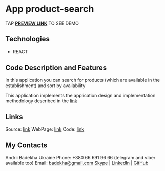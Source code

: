# App product-search
TAP **[PREVIEW LINK](https://andriifront.github.io/rct-product-search/)** TO SEE DEMO


## Technologies
 - REACT


## Code Description and Features
In this application you can search for products (which are available in the establishment) and sort by availability

This application implements the application design and implementation methodology described in the [link](https://beta.reactjs.org/learn/thinking-in-react)


## Links
Source: [link](https://beta.reactjs.org/learn/thinking-in-react)
WebPage: [link](https://andriifront.github.io/rct-product-search/)
Code: [link](https://github.com/andriiFront/rct-product-search)


## My Contacts
Andrii Badekha
Ukraine
Phone: +380 66 691 96 66 (telegram and viber available too)
Email: [badekha@gmail.com](mailto:badekha@gmail.com)
[Skype](https://join.skype.com/invite/h29gcO1kzY99) | [LinkedIn](https://www.linkedin.com/in/andrii-badekha-3a026b79/) | [GitHub](https://github.com/andriiFront)
